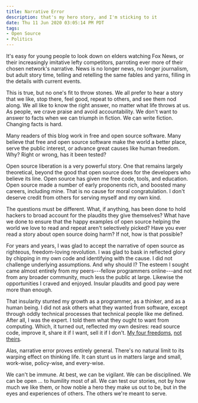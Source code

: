 ```yaml
---
title: Narrative Error
description: that's my hero story, and I'm sticking to it
date: Thu 11 Jun 2020 03:05:14 PM PDT
tags:
- Open Source
- Politics
---
```


It's easy for young people to look down on elders watching Fox News, or their increasingly imitative lefty competitors, parroting ever more of their chosen network's narrative.  News is no longer news, no longer journalism, but adult story time, telling and retelling the same fables and yarns, filling in the details with current events.

This is true, but no one's fit to throw stones.  We all prefer to hear a story that we like, stop there, feel good, repeat to others, and see them nod along.  We all like to know the right answer, no matter what life throws at us.  As people, we crave praise and avoid accountability.  We don't want to answer to facts when we can triumph in fiction.  We can write fiction.  Changing facts is hard.

Many readers of this blog work in free and open source software.  Many believe that free and open source software make the world a better place, serve the public interest, or advance great causes like human freedom.  Why?  Right or wrong, has it been tested?

Open source liberation is a very powerful story.  One that remains largely theoretical, beyond the good that open source does for the developers who believe its line.  Open source has given me free code, tools, and education.  Open source made a number of early proponents rich, and boosted many careers, including mine.  That is no cause for moral congratulation.  I don't deserve credit from others for serving myself and my own kind.

The questions must be different.  What, if anything, has been done to hold hackers to broad account for the plaudits they give themselves?  What have we done to ensure that the happy examples of open source helping the world we love to read and repeat aren't selectively picked?  Have you ever read a story about open source doing harm?  If not, how is that possible?

For years and years, I was glad to accept the narrative of open source as righteous, freedom-loving revolution.  I was glad to bask in reflected glory by chipping in my own code and identifying with the cause.  I did not challenge underlying assumptions.  And why should I?  The esteem I sought came almost entirely from my peers---fellow programmers online---and not from any broader community, much less the public at large.  Likewise the opportunities I craved and enjoyed.  Insular plaudits and good pay were more than enough.

That insularity stunted my growth as a programmer, as a thinker, and as a human being.  I did not ask others what they wanted from software, except through oddly technical processes that technical people like me defined.  After all, I was the expert.  I told them what they ought to want from computing.  Which, it turned out, reflected my own desires: read source code, improve it, share it if I want, sell it if I don't.  [My four freedoms](https://www.gnu.org/philosophy/free-sw.html), [not theirs](https://en.wikipedia.org/wiki/Four_Freedoms).

Alas, narrative error proves entirely general.  There's no natural limit to its warping effect on thinking life.  It can stunt us in matters large and small, work-wise, policy-wise, and every-wise.

We can't be immune.  At best, we can be vigilant.  We can be disciplined.  We can be open ... to humility most of all.  We can test our stories, not by how much we like them, or how noble a hero they make us out to be, but in the eyes and experiences of others.  The others we're meant to serve.
